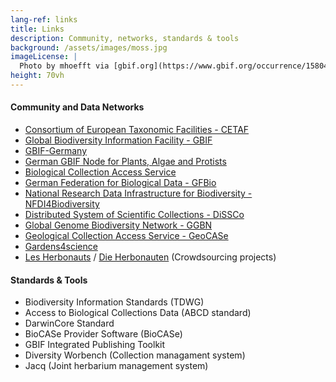 ```yaml
---
lang-ref: links
title: Links
description: Community, networks, standards & tools
background: /assets/images/moss.jpg
imageLicense: |
  Photo by mhoefft via [gbif.org](https://www.gbif.org/occurrence/1580487687)
height: 70vh
---
```


#### Community and Data Networks

* [Consortium of European Taxonomic Facilities - CETAF](https://cetaf.org/)
* [Global Biodiversity Information Facility - GBIF](https://www.gbif.org/)
* [GBIF-Germany](http://www.gbif.de)
* [German GBIF Node for Plants, Algae and Protists](http://www.gbif.de/de/botanik)
* [Biological Collection Access Service](https://www.biocase.org/)
* [German Federation for Biological Data - GFBio](https://www.gfbio.org/)
* [National Research Data Infrastructure for Biodiversity - NFDI4Biodiversity](https://www.nfdi4biodiversity.org/)
* [Distributed System of Scientific Collections - DiSSCo](https://www.dissco.eu/)
* [Global Genome Biodiversity Network - GGBN](http://www.ggbn.org/)
* [Geological Collection Access Service - GeoCASe](https://geocase.eu/)
* [Gardens4science](http://gardens4science.biocase.org/)
* [Les Herbonauts](http://lesherbonautes.mnhn.fr/) / [Die Herbonauten](https://www.herbonauten.de/) (Crowdsourcing projects)


#### Standards & Tools

* Biodiversity Information Standards (TDWG)
* Access to Biological Collections Data (ABCD standard)
* DarwinCore Standard
* BioCASe Provider Software (BioCASe)
* GBIF Integrated Publishing Toolkit
* Diversity Worbench (Collection managament system)
* Jacq (Joint herbarium management system)